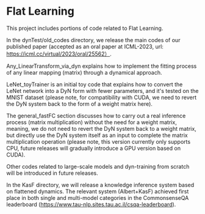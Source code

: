 # Flat Learning
This project includes portions of code related to Flat Learning.

In the dynTest/old_codes directory, we release the main codes of our published paper (accepted as an oral paper at ICML-2023, url: https://icml.cc/virtual/2023/oral/25562）. 

Any_LinearTransform_via_dyn explains how to implement the fitting process of any linear mapping (matrix) through a dynamical approach. 

LeNet_toyTrainer is an initial toy code that explains how to convert the LeNet network into a DyN form with fewer parameters, and it's tested on the MNIST dataset (please note, for compatibility with CUDA, we need to revert the DyN system back to the form of a weight matrix here). 

The general_fastFC section discusses how to carry out a real inference process (matrix multiplication) without the need for a weight matrix, meaning, we do not need to revert the DyN system back to a weight matrix, but directly use the DyN system itself as an input to complete the matrix multiplication operation (please note, this version currently only supports CPU, future releases will gradually introduce a GPU version based on CUDA).

Other codes related to large-scale models and dyn-training from scratch will be introduced in future releases.

In the KasF directory, we will release a knowledge inference system based on flattened dynamics. The relevant system (Albert+KasF) achieved first place in both single and multi-model categories in the CommonsenseQA leaderboard (https://www.tau-nlp.sites.tau.ac.il/csqa-leaderboard).
